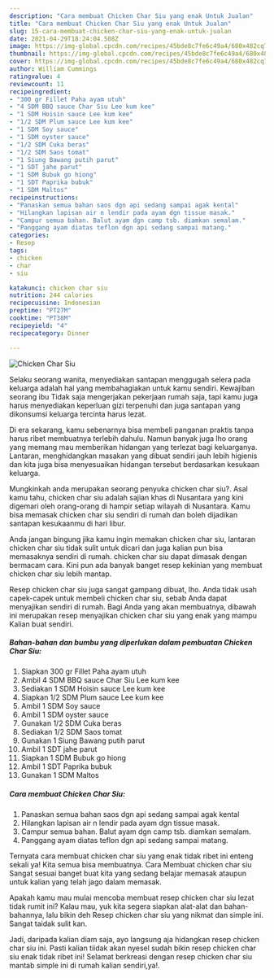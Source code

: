 ```yaml
---
description: "Cara membuat Chicken Char Siu yang enak Untuk Jualan"
title: "Cara membuat Chicken Char Siu yang enak Untuk Jualan"
slug: 15-cara-membuat-chicken-char-siu-yang-enak-untuk-jualan
date: 2021-04-29T18:24:04.508Z
image: https://img-global.cpcdn.com/recipes/45bde8c7fe6c49a4/680x482cq70/chicken-char-siu-foto-resep-utama.jpg
thumbnail: https://img-global.cpcdn.com/recipes/45bde8c7fe6c49a4/680x482cq70/chicken-char-siu-foto-resep-utama.jpg
cover: https://img-global.cpcdn.com/recipes/45bde8c7fe6c49a4/680x482cq70/chicken-char-siu-foto-resep-utama.jpg
author: William Cummings
ratingvalue: 4
reviewcount: 11
recipeingredient:
- "300 gr Fillet Paha ayam utuh"
- "4 SDM BBQ sauce Char Siu Lee kum kee"
- "1 SDM Hoisin sauce Lee kum kee"
- "1/2 SDM Plum sauce Lee kum kee"
- "1 SDM Soy sauce"
- "1 SDM oyster sauce"
- "1/2 SDM Cuka beras"
- "1/2 SDM Saos tomat"
- "1 Siung Bawang putih parut"
- "1 SDT jahe parut"
- "1 SDM Bubuk go hiong"
- "1 SDT Paprika bubuk"
- "1 SDM Maltos"
recipeinstructions:
- "Panaskan semua bahan saos dgn api sedang sampai agak kental"
- "Hilangkan lapisan air n lendir pada ayam dgn tissue masak."
- "Campur semua bahan. Balut ayam dgn camp tsb. diamkan semalam."
- "Panggang ayam diatas teflon dgn api sedang sampai matang."
categories:
- Resep
tags:
- chicken
- char
- siu

katakunci: chicken char siu 
nutrition: 244 calories
recipecuisine: Indonesian
preptime: "PT27M"
cooktime: "PT38M"
recipeyield: "4"
recipecategory: Dinner

---
```



![Chicken Char Siu](https://img-global.cpcdn.com/recipes/45bde8c7fe6c49a4/680x482cq70/chicken-char-siu-foto-resep-utama.jpg)

Selaku seorang wanita, menyediakan santapan menggugah selera pada keluarga adalah hal yang membahagiakan untuk kamu sendiri. Kewajiban seorang ibu Tidak saja mengerjakan pekerjaan rumah saja, tapi kamu juga harus menyediakan keperluan gizi terpenuhi dan juga santapan yang dikonsumsi keluarga tercinta harus lezat.

Di era  sekarang, kamu sebenarnya bisa membeli panganan praktis tanpa harus ribet membuatnya terlebih dahulu. Namun banyak juga lho orang yang memang mau memberikan hidangan yang terlezat bagi keluarganya. Lantaran, menghidangkan masakan yang dibuat sendiri jauh lebih higienis dan kita juga bisa menyesuaikan hidangan tersebut berdasarkan kesukaan keluarga. 



Mungkinkah anda merupakan seorang penyuka chicken char siu?. Asal kamu tahu, chicken char siu adalah sajian khas di Nusantara yang kini digemari oleh orang-orang di hampir setiap wilayah di Nusantara. Kamu bisa memasak chicken char siu sendiri di rumah dan boleh dijadikan santapan kesukaanmu di hari libur.

Anda jangan bingung jika kamu ingin memakan chicken char siu, lantaran chicken char siu tidak sulit untuk dicari dan juga kalian pun bisa memasaknya sendiri di rumah. chicken char siu dapat dimasak dengan bermacam cara. Kini pun ada banyak banget resep kekinian yang membuat chicken char siu lebih mantap.

Resep chicken char siu juga sangat gampang dibuat, lho. Anda tidak usah capek-capek untuk membeli chicken char siu, sebab Anda dapat menyajikan sendiri di rumah. Bagi Anda yang akan membuatnya, dibawah ini merupakan resep menyajikan chicken char siu yang enak yang mampu Kalian buat sendiri.

<!--inarticleads1-->

##### Bahan-bahan dan bumbu yang diperlukan dalam pembuatan Chicken Char Siu:

1. Siapkan 300 gr Fillet Paha ayam utuh
1. Ambil 4 SDM BBQ sauce Char Siu Lee kum kee
1. Sediakan 1 SDM Hoisin sauce Lee kum kee
1. Siapkan 1/2 SDM Plum sauce Lee kum kee
1. Ambil 1 SDM Soy sauce
1. Ambil 1 SDM oyster sauce
1. Gunakan 1/2 SDM Cuka beras
1. Sediakan 1/2 SDM Saos tomat
1. Gunakan 1 Siung Bawang putih parut
1. Ambil 1 SDT jahe parut
1. Siapkan 1 SDM Bubuk go hiong
1. Ambil 1 SDT Paprika bubuk
1. Gunakan 1 SDM Maltos




<!--inarticleads2-->

##### Cara membuat Chicken Char Siu:

1. Panaskan semua bahan saos dgn api sedang sampai agak kental
1. Hilangkan lapisan air n lendir pada ayam dgn tissue masak.
1. Campur semua bahan. Balut ayam dgn camp tsb. diamkan semalam.
1. Panggang ayam diatas teflon dgn api sedang sampai matang.




Ternyata cara membuat chicken char siu yang enak tidak ribet ini enteng sekali ya! Kita semua bisa membuatnya. Cara Membuat chicken char siu Sangat sesuai banget buat kita yang sedang belajar memasak ataupun untuk kalian yang telah jago dalam memasak.

Apakah kamu mau mulai mencoba membuat resep chicken char siu lezat tidak rumit ini? Kalau mau, yuk kita segera siapkan alat-alat dan bahan-bahannya, lalu bikin deh Resep chicken char siu yang nikmat dan simple ini. Sangat taidak sulit kan. 

Jadi, daripada kalian diam saja, ayo langsung aja hidangkan resep chicken char siu ini. Pasti kalian tiidak akan nyesel sudah bikin resep chicken char siu enak tidak ribet ini! Selamat berkreasi dengan resep chicken char siu mantab simple ini di rumah kalian sendiri,ya!.

